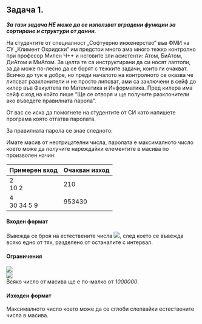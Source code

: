 
## Задача 1.
***За тази задача НЕ може да се използват вградени функции за сортиране и структури от данни.***

На студентите от специалност „Софтуерно инженерство“ във ФМИ на СУ „Климент Охридски“ им предстои много ама много тежко контролно при професор Милен Ч++ и неговите зли асистенти: Атом, БиАтом, ДиАтом и МиАтом. За целта те са инструктирани да си носят лаптопи, за да може по-лесно да се борят с тежките задачи, които ги очакват. Всичко до тук е добре, но преди началото на контролното се оказва че липсват разклонители и не просто липсват, ами са заключени в сейф до килер във Факултета по Математика и Информатика. Пред килера има сейф с код на който пише “Ще се отворя и ще получите разклонители ако въведете правилната парола”.

От вас се иска да помогнете на студентите от СИ като напишете програма която отгатва паролата.

За правилната парола се знае следното:

Имате масив от неотрицателни числа, паролата е максималното число което може да получите нареждайки елементите в масива по произволен начин:

Примерен вход| Oчакван изход 
-|-
2<br>10 2|210
4<br>30 34 5 9|953430

#### Входен формат

Въвежда се броя на естествените числа <img src="https://latex.codecogs.com/svg.latex?\Large&space;N">, след което се въвежда всяко едно от тях, разделено от останалите с интервал.

#### Ограничения
<img src="https://latex.codecogs.com/svg.latex?\Large&space;N>0"><br>
<img src="https://latex.codecogs.com/svg.latex?\Large&space;N\le{100}"><br>
Всяко число от масива ще е по-малко от *1000000*.

#### Изходен формат
Максималното число което може да се сглоби слепвайки естествените числа в масива.
